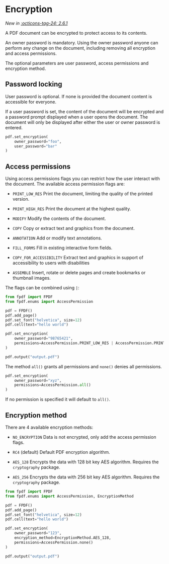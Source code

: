 # Encryption #

_New in [:octicons-tag-24: 2.6.1](https://github.com/py-pdf/fpdf2/blob/master/CHANGELOG.md)_

A PDF document can be encrypted to protect access to its contents.

An owner password is mandatory. Using the owner password anyone can perform any change on the document, including removing all encryption and access permissions.

The optional parameters are user password, access permissions and encryption method.

## Password locking ##

User password is optional. If none is provided the document content is accessible for everyone.

If a user password is set, the content of the document will be encrypted and a password prompt displayed when a user opens the document. The document will only be displayed after either the user or owner password is entered.

```python
pdf.set_encryption(
    owner_password="foo",
    user_password="bar"
)
```

## Access permissions ##

Using access permissions flags you can restrict how the user interact with the document. The available access permission flags are:

  * `PRINT_LOW_RES`
    Print the document, limiting the quality of the printed version.

  * `PRINT_HIGH_RES`
    Print the document at the highest quality.

  * `MODIFY`
    Modify the contents of the document.

  * `COPY`
    Copy or extract text and graphics from the document.

  * `ANNOTATION`
    Add or modify text annotations.

  * `FILL_FORMS`
    Fill in existing interactive form fields.

  * `COPY_FOR_ACCESSIBILITY`
    Extract text and graphics in support of accessibility to users with disabilities
  
  * `ASSEMBLE`
    Insert, rotate or delete pages and create bookmarks or thumbnail images.

The flags can be combined using `|`:

```python
from fpdf import FPDF
from fpdf.enums import AccessPermission

pdf = FPDF()
pdf.add_page()
pdf.set_font("helvetica", size=12)
pdf.cell(text="hello world")

pdf.set_encryption(
    owner_password="98765421",
    permissions=AccessPermission.PRINT_LOW_RES | AccessPermission.PRINT_HIGH_RES
)

pdf.output("output.pdf")
```

The method `all()` grants all permissions and `none()` denies all permissions.

```python
pdf.set_encryption(
    owner_password="xyz",
    permissions=AccessPermission.all()
)
```

If no permission is specified it will default to `all()`.

## Encryption method ##

There are 4 available encryption methods:

  * `NO_ENCRYPTION`
    Data is not encrypted, only add the access permission flags.

  * `RC4` (default)
    Default PDF encryption algorithm.

  * `AES_128`
    Encrypts the data with 128 bit key AES algorithm. Requires the `cryptography` package.

  * `AES_256`
    Encrypts the data with 256 bit key AES algorithm. Requires the `cryptography` package.

```python
from fpdf import FPDF
from fpdf.enums import AccessPermission, EncryptionMethod

pdf = FPDF()
pdf.add_page()
pdf.set_font("helvetica", size=12)
pdf.cell(text="hello world")

pdf.set_encryption(
    owner_password="123",
    encryption_method=EncryptionMethod.AES_128,
    permissions=AccessPermission.none()
)

pdf.output("output.pdf")
```